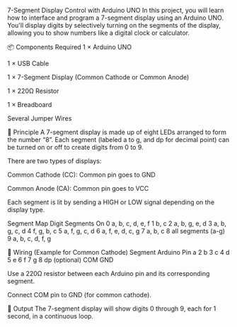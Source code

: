 7-Segment Display Control with Arduino UNO
In this project, you will learn how to interface and program a 7-segment display using an Arduino UNO. You'll display digits by selectively turning on the segments of the display, allowing you to show numbers like a digital clock or calculator.

📦 Components Required
1 × Arduino UNO

1 × USB Cable

1 × 7-Segment Display (Common Cathode or Common Anode)

1 × 220Ω Resistor

1 × Breadboard

Several Jumper Wires

🧠 Principle
A 7-segment display is made up of eight LEDs arranged to form the number “8”. Each segment (labeled a to g, and dp for decimal point) can be turned on or off to create digits from 0 to 9.

There are two types of displays:

Common Cathode (CC): Common pin goes to GND

Common Anode (CA): Common pin goes to VCC

Each segment is lit by sending a HIGH or LOW signal depending on the display type.

Segment Map
Digit	Segments On
0	a, b, c, d, e, f
1	b, c
2	a, b, g, e, d
3	a, b, g, c, d
4	f, g, b, c
5	a, f, g, c, d
6	a, f, e, d, c, g
7	a, b, c
8	all segments (a-g)
9	a, b, c, d, f, g

🔌 Wiring (Example for Common Cathode)
Segment	Arduino Pin
a	2
b	3
c	4
d	5
e	6
f	7
g	8
dp	(optional)
COM	GND

Use a 220Ω resistor between each Arduino pin and its corresponding segment.

Connect COM pin to GND (for common cathode).


📸 Output
The 7-segment display will show digits 0 through 9, each for 1 second, in a continuous loop.
